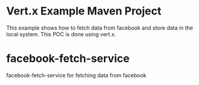 # Vert.x Example Maven Project

This example shows how to fetch data from facebook and store data in the local system. This POC is done using vert.x. 

# facebook-fetch-service
facebook-fetch-service for fetching data from facebook
